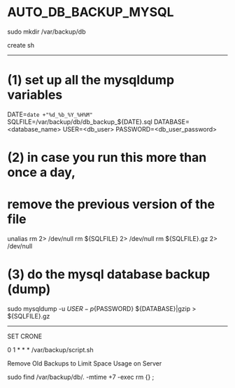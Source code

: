# AUTO_DB_BACKUP_MYSQL



sudo mkdir /var/backup/db



create sh

________________________________________________________________________________________________________

# (1) set up all the mysqldump variables
DATE=`date +"%d_%b_%Y_%H%M"`
SQLFILE=/var/backup/db/db_backup_${DATE}.sql
DATABASE=<database_name>
USER=<db_user>
PASSWORD=<db_user_password>

# (2) in case you run this more than once a day,
# remove the previous version of the file
unalias rm     2> /dev/null
rm ${SQLFILE}     2> /dev/null
rm ${SQLFILE}.gz  2> /dev/null

# (3) do the mysql database backup (dump)
sudo mysqldump -u ${USER} -p${PASSWORD} ${DATABASE}|gzip > ${SQLFILE}.gz

________________________________________________________________________________________________________


SET CRONE

0 1 * * * /var/backup/script.sh

Remove Old Backups to Limit Space Usage on Server


sudo find /var/backup/db/. -mtime +7 -exec rm {} \;


